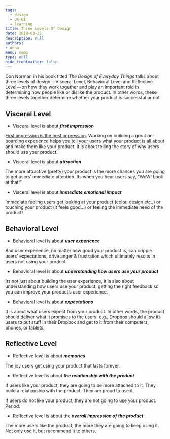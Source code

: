```yaml
---
tags: 
  - design
  - UX-UI
  - learning
title: Three Levels Of Design
date: 2018-03-21
description: null
authors: 
- anna
menu: memo
type: null
hide_frontmatter: false
---
```


Don Norman in his book titled *The Design of Everyday Things* talks about three levels of design — Visceral Level, Behavioral Level and Reflective Level — on how they work together and play an important role in determining how people like or dislike the product. In other words, these three levels together determine whether your product is successful or not.

## Visceral Level
* Visceral level is about ***first impression***

[First impression is the best impression](http://en.wikipedia.org/wiki/First_impression_%28psychology%29). Working on building a great on-boarding experience helps you tell your users what your product is all about and make them like your product. It is about telling the story of why users should use your product.

* Visceral level is about ***attraction***

The more attractive (pretty) your product is the more chances you are going to get users’ immediate attention. Its when you hear users say, “WoW! Look at that!”

* Visceral level is about ***immediate emotional impact***

Immediate feeling users get looking at your product (color, design etc.,) or touching your product (it feels good…) or feeling the immediate need of the product!

## Behavioral Level
* Behavioral level is about ***user experience***

Bad user experience, no matter how good your product is, can cripple users’ expectations, drive anger & frustration which ultimately results in users not using your product.

* Behavioral level is about ***understanding how users use your product***

Its not just about building the user experience, it is also about understanding how users use your product, getting the right feedback so you can improve your product’s user experience.

* Behavioral level is about ***expectations***

It is about what users expect from your product. In other words, the product should deliver what it promises to the users. e.g., Dropbox should allow its users to put stuff in their Dropbox and get to it from their computers, phones, or tablets.

## Reflective Level
* Reflective level is about ***memories***

The joy users get using your product that lasts forever.

* Reflective level is about ***the relationship with the product***

If users like your product, they are going to be more attached to it. They build a relationship with the product. They are proud to use it.

If users do not like your product, they are not going to use your product. Period.

* Reflective level is about the ***overall impression of the product***

The more users like the product, the more they are going to keep using it. Not only use it, but recommend it to others.